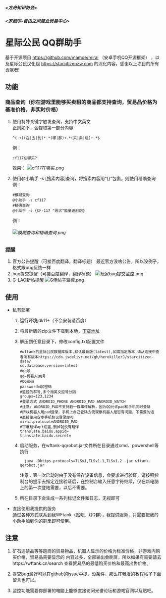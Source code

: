 ##### <方舟知识协会>

##### <罗威尔-自由之风商业贸易中心>

# 星际公民 QQ群助手

基于开源项目 
https://github.com/mamoe/mirai
（安卓手机QQ开源框架）
，以及星际公民汉化组
https://starcitizenzw.com
的汉化内容，感谢以上项目的所有贡献者!
## 功能

### 商品查询（你在游戏里能够买卖租的商品都支持查询，贸易品价格为基准价格，非实时价格）

1. 使用特殊关键字触发查询，支持中文英文  
   正则如下，会提取第一部分内容
   
    ```regexp
    ^(.+)(在|去|到)*.*(哪|那)+.*(买|卖|租)+.*$
    ```
   例：
   ```
   cf117在哪买?
   ```
   效果：
   ![cf117在哪买.png](https://vip1.loli.io/2021/03/14/CDcaY4AP5j1MeZg.png)
2. 使用@小助手 -s [搜索内容]查询，将搜索内容用“{}”包裹，则使用精确查询
   例：
   ```
   #模糊查询
   @小助手 -s cf117
   #精确查询
   @小助手 -s {CF-117 "恶犬"能量速射炮}
   ```
   例：
   
   ###### ![模糊查询和精确查询.png](https://vip2.loli.io/2021/03/14/Ao2eJUHE6CdzZhn.png)
### 提醒
1. 官方公告提醒（可接百度翻译，翻译标题）
   最近官方没啥公告，所以没例子，格式跟bug反馈一样
2. bug提交提醒（可接百度翻译，翻译标题）
   ![玩家bug提交监控.png](https://vip2.loli.io/2021/03/14/u8YVm9t71CQUse4.png)
3. G-LAO新帖提醒
   ![G佬帖子监控.png](https://vip1.loli.io/2021/03/14/uXCKBQxkDGA4sOm.png)
## 使用

- 私有部署
  1. 运行环境jdk11+（不会安装请百度）
  
  2. 将最新版的zip文件下载到本地，[下载地址](https://1drv.ms/u/s!AprDolSye6dIlJFOb4-j12LgLFf5iw?e=tifffe)
  
  3. 解压到任意目录下，修改config.txt配置文件
  
     ```properties
     #wftank的星际公民数据库版本,默认最新版(latest),如需指定版本,请从连接中查看所有版本https://cdn.jsdelivr.net/gh/herokillerJ/starcitizen-data/
     sc.database.version=latest
     #qq号
     qq=机器人QQ号
     #QQ密码
     password=QQ密码
     #监控的群号,多个用英文逗号分隔
     groups=123,1234
     #登录方式 ANDROID_PHONE ANDROID_PAD ANDROID_WATCH
     #注意: ANDROID_PAD不支持戳一戳事件解析，因为QQ允许pad和手机同时登陆
     #所以机器人用pad登录，手机上自己登陆方便观察机器人是否有问题，不需要的话
     #直接使用安卓手机协议登录即可
     mirai.protocol=ANDROID_PAD
     #百度翻译api设置,删掉就没有翻译
     translate.baidu.appid=
     translate.baidu.secret=
     ```
  
  4. 启动服务，在wftank-qqrobot.jar文件所在目录通过cmd、powershell等执行
  
     ```shell
       java -Dhttps.protocols=TLSv1,TLSv1.1,TLSv1.2 -jar wftank-qqrobot.jar
     ```
  
     注意：第一次启动时由于没有保存设备信息，会要求进行验证，请按照控制台的提示去指定连接验证后，在控制台输入任意字符继续，仅在新电脑上的第一次登陆需要，以后不需要。
  5. 所在目录下会生成一系列标记文件和日志，无视即可
- 直接使用我提供的服务  
   通过各种方式联系到我WFtank（贴吧、QQ群），我提供服务，只需要把我的小助手加到你的群里即可使用。
## 注意
1. 矿石违禁品等等跑商的贸易物品，机器人显示的价格为标准价格，非游戏内购买价格，贸易品需要显示的 
   内容过多，全部输出会刷屏，所以如果有需要请去https://wftank.cn/search
   查看贸易品的最低购买价格和最高出售价格。
   
2. 提交bug最好可以在github的issue中提，没条件，那么在我发的教程帖子下面留言也可以。
3. 监控功能需要你部署的电脑上能够直接访问光谱论坛和游戏官网以及贴吧。
